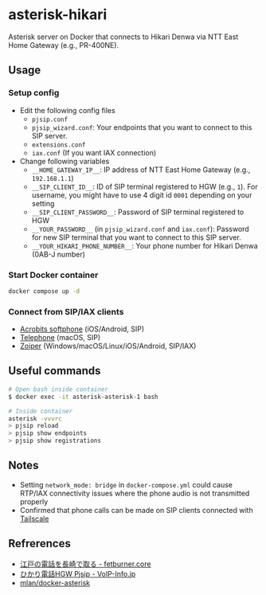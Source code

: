 # asterisk-hikari
Asterisk server on Docker that connects to Hikari Denwa via NTT East Home Gateway (e.g., PR-400NE).

## Usage

### Setup config
- Edit the following config files
  - `pjsip.conf`
  - `pjsip_wizard.conf`: Your endpoints that you want to connect to this SIP server.
  - `extensions.conf`
  - `iax.conf` (If you want IAX connection)
- Change following variables
  - `__HOME_GATEWAY_IP__`: IP address of NTT East Home Gateway (e.g., `192.168.1.1`)
  - `__SIP_CLIENT_ID__`: ID of SIP terminal registered to HGW (e.g., `1`). For username, you might have to use 4 digit id `0001` depending on your setting
  - `__SIP_CLIENT_PASSWORD__`: Password of SIP terminal registered to HGW
  - `__YOUR_PASSWORD__` (in `pjsip_wizard.conf` and `iax.conf`): Password for new SIP terminal that you want to connect to this SIP server.
  - `__YOUR_HIKARI_PHONE_NUMBER__`: Your phone number for Hikari Denwa (0AB-J number)

### Start Docker container
```sh
docker compose up -d
```

### Connect from SIP/IAX clients
- [Acrobits softphone](https://acrobits.net/sip-client-ios-android/) (iOS/Android, SIP)
- [Telephone](https://apps.apple.com/jp/app/telephone/id406825478) (macOS, SIP)
- [Zoiper](https://www.zoiper.com/) (Windows/macOS/Linux/iOS/Android, SIP/IAX)

## Useful commands
```sh
# Open bash inside container
$ docker exec -it asterisk-asterisk-1 bash

# Inside container
asterisk -vvvrc
> pjsip reload
> pjsip show endpoints
> pjsip show registrations
```

## Notes
- Setting `network_mode: bridge` in `docker-compose.yml` could cause RTP/IAX connectivity issues where the phone audio is not transmitted properly
- Confirmed that phone calls can be made on SIP clients connected with [Tailscale](https://tailscale.com/)

## Refrerences
- [江戸の電話を長崎で取る - fetburner.core ](https://fetburner.hatenablog.com/entry/2024/03/10/192545)
- [ひかり電話HGW Pjsip - VoIP-Info.jp](https://www.voip-info.jp/index.php/%E3%81%B2%E3%81%8B%E3%82%8A%E9%9B%BB%E8%A9%B1HGW_Pjsip)
- [mlan/docker-asterisk](https://github.com/mlan/docker-asterisk)
